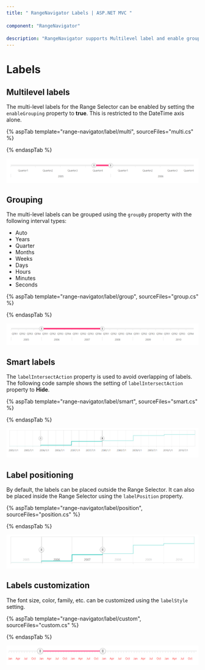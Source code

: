 ```yaml
---
title: " RangeNavigator Labels | ASP.NET MVC "

component: "RangeNavigator"

description: "RangeNavigator supports Multilevel label and enable grouping properties to customize axis labels."
---
```


# Labels

## Multilevel labels

The multi-level labels for the Range Selector can be enabled by setting the `enableGrouping` property to **true**. This is restricted to the DateTime axis alone.

{% aspTab template="range-navigator/label/multi", sourceFiles="multi.cs" %}

{% endaspTab %}

![Multilevel labels](images/labels/multi.png)

## Grouping

The multi-level labels can be grouped using the `groupBy` property with the following interval types:

* Auto
* Years
* Quarter
* Months
* Weeks
* Days
* Hours
* Minutes
* Seconds

{% aspTab template="range-navigator/label/group", sourceFiles="group.cs" %}

{% endaspTab %}

![Grouping](images/labels/group.png)

## Smart labels

The `labelIntersectAction` property is used to avoid overlapping of labels. The following code sample shows the setting of `labelIntersectAction` property to **Hide**.

{% aspTab template="range-navigator/label/smart", sourceFiles="smart.cs" %}

{% endaspTab %}

![Smart labels](images/labels/smart.png)

## Label positioning

By default, the labels can be placed outside the Range Selector. It can also be placed inside the Range Selector using the `labelPosition` property.

{% aspTab template="range-navigator/label/position", sourceFiles="position.cs" %}

{% endaspTab %}

![Label positioning](images/labels/position.png)

## Labels customization

The font size, color, family, etc. can be customized using the `labelStyle` setting.

{% aspTab template="range-navigator/label/custom", sourceFiles="custom.cs" %}

{% endaspTab %}

![Labels Customization](images/labels/custom.png)
